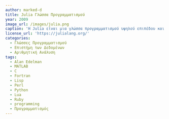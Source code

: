 ```yaml
---
author: marked-d
title: Julia Γλώσσα Προγραμματισμού
year: 2009
image_url: /images/julia.png
caption: 'Η Julia είναι μια γλώσσα προγραμματισμού υψηλού επιπέδου και υψηλών επιδόσεων κατάλληλη για επιστημονικούς και αριθμητικούς υπολογισμούς για την επιστήμη των δεδομένων και την αριθμητική ανάλυση. Δημιουργήθηκε το 2009 και συνδυάζει την ευκολία χρήσης γλωσσών όπως η Python και το MATLAB με την ταχύτητα και την αποδοτικότητα γλωσσών όπως η C και η Fortran. Προσφέρει ένα πλούσιο σύνολο χαρακτηριστικών και εργαλείων για επιστημονικούς υπολογισμούς, συμπεριλαμβανομένης της ενσωματωμένης υποστήριξης για κατανεμημένους υπολογισμούς, παραλληλισμό και επιτάχυνση GPU. H Julia βασίζεται στη γενεαλογία των γλωσσών μαθηματικού προγραμματισμού, αλλά δανείζεται επίσης πολλά από δημοφιλείς δυναμικές γλώσσες, όπως η Lisp, η Perl, η Python, η Lua και η Ruby.'
license_url: 'https://julialang.org/'
categories:
  - Γλώσσες Προγραμματισμού
  - Επιστήμη των Δεδομένων
  - Αριθμητική Ανάλυση
tags:
  - Alan Edelman
  - MATLAB
  - C
  - Fortran
  - Lisp
  - Perl
  - Python
  - Lua
  - Ruby
  - programming
  - Προγραμματισμός
---
```

